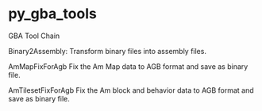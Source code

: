 # py_gba_tools
GBA Tool Chain

Binary2Assembly:
Transform binary files into assembly files.

AmMapFixForAgb
Fix the Am Map data to AGB format and save as binary file.

AmTilesetFixForAgb
Fix the Am block and behavior data to AGB format and save as binary file.

